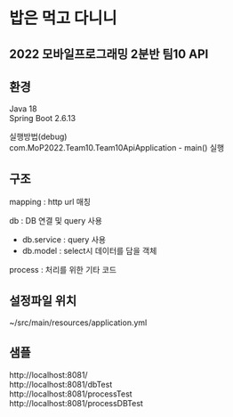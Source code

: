 밥은 먹고 다니니
=======
2022 모바일프로그래밍 2분반 팀10 API
-----

환경  
------
Java 18  
Spring Boot 2.6.13  

실행방법(debug)  
com.MoP2022.Team10.Team10ApiApplication - main() 실행

구조
------
mapping : http url 매칭

db : DB 연결 및 query 사용  
 - db.service : query 사용    
 - db.model : select시 데이터를 담을 객체    

process : 처리를 위한 기타 코드

설정파일 위치
--
~/src/main/resources/application.yml

샘플
--
http://localhost:8081/  
http://localhost:8081/dbTest  
http://localhost:8081/processTest  
http://localhost:8081/processDBTest

